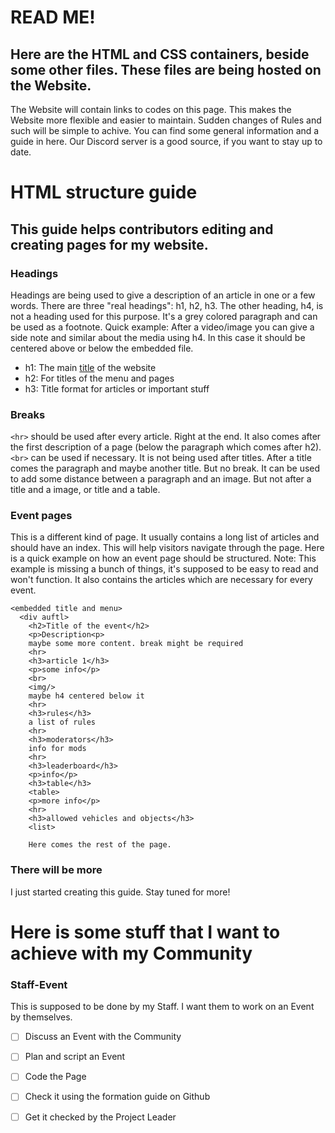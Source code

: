 # READ ME!

## Here are the HTML and CSS containers, beside some other files. These files are being hosted on the Website.

The Website will contain links to codes on this page. This makes the Website more flexible and easier to maintain. Sudden changes of Rules and such will be simple to achive.
You can find some general information and a guide in here. Our Discord server is a good source, if you want to stay up to date.



# HTML structure guide

## This guide helps contributors editing and creating pages for my website. 

### Headings
Headings are being used to give a description of an article in one or a few words. There are three "real headings": h1, h2, h3. 
The other heading, h4, is not a heading used for this purpose. It's a grey colored paragraph and can be used as a footnote. Quick example: After a video/image
you can give a side note and similar about the media using h4. In this case it should be centered above or below the embedded file.

- h1: The main [title](https://github.com/Goetterescu/Website/blob/main/Codes/Title%20and%20menu.html) of the website
- h2: For titles of the menu and pages
- h3: Title format for articles or important stuff

### Breaks
`<hr>` should be used after every article. Right at the end. It also comes after the first description of a page (below the paragraph which comes after h2).
`<br>` can be used if necessary. It is not being used after titles. After a title comes the paragraph and maybe another title. But no break. 
It can be used to add some distance between a paragraph and an image. But not after a title and a image, or title and a table.

### Event pages
This is a different kind of page. It usually contains a long list of articles and should have an index. This will help visitors navigate through the page.
Here is a quick example on how an event page should be structured. Note: This example is missing a bunch of things, it's supposed to be easy to read and won't function.
It also contains the articles which are necessary for every event.

```
<embedded title and menu>
  <div auftl>
    <h2>Title of the event</h2>
    <p>Description<p>
    maybe some more content. break might be required
    <hr>
    <h3>article 1</h3>
    <p>some info</p>
    <br>
    <img/>
    maybe h4 centered below it
    <hr>
    <h3>rules</h3>
    a list of rules
    <hr>
    <h3>moderators</h3>
    info for mods
    <hr>
    <h3>leaderboard</h3>
    <p>info</p>
    <h3>table</h3>
    <table>
    <p>more info</p>
    <hr>
    <h3>allowed vehicles and objects</h3>
    <list>
    
    Here comes the rest of the page.
 ```
    
### There will be more
I just started creating this guide. Stay tuned for more!



# Here is some stuff that I want to achieve with my Community

### Staff-Event
This is supposed to be done by my Staff. I want them to work on an Event by themselves.
- [ ] Discuss an Event with the Community
- [ ] Plan and script an Event
- [ ] Code the Page
- [ ] Check it using the formation guide on Github
- [ ] Get it checked by the Project Leader

